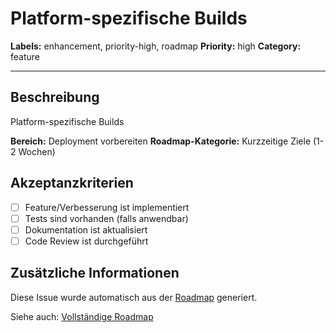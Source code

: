 # Platform-spezifische Builds

**Labels:** enhancement, priority-high, roadmap
**Priority:** high
**Category:** feature

---

## Beschreibung

Platform-spezifische Builds

**Bereich:** Deployment vorbereiten
**Roadmap-Kategorie:** Kurzzeitige Ziele (1-2 Wochen)

## Akzeptanzkriterien

- [ ] Feature/Verbesserung ist implementiert
- [ ] Tests sind vorhanden (falls anwendbar)
- [ ] Dokumentation ist aktualisiert
- [ ] Code Review ist durchgeführt

## Zusätzliche Informationen

Diese Issue wurde automatisch aus der [Roadmap](../ROADMAP.md) generiert.

Siehe auch: [Vollständige Roadmap](../ROADMAP.md)